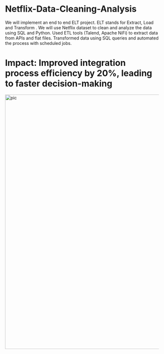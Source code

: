 # Netflix-Data-Cleaning-Analysis
We will implement an end to end ELT project. ELT stands for Extract, Load and Transform . We will use Netflix dataset to clean and analyze the data using SQL and Python. 
Used ETL tools (Talend, Apache NiFi) to extract data from APIs and flat files.
Transformed data using SQL queries and automated the process with scheduled jobs.
# Impact: Improved integration process efficiency by 20%, leading to faster decision-making
<img width="835" alt="pic" src="https://github.com/user-attachments/assets/45c1c784-36da-4d70-997d-042423447932" />
